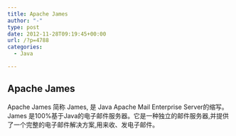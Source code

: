 ```yaml
---
title: Apache James
author: "-"
type: post
date: 2012-11-28T09:19:45+00:00
url: /?p=4788
categories:
  - Java

---
```

## Apache James
Apache James 简称 James, 是 Java Apache Mail Enterprise Server的缩写。James 是100%基于Java的电子邮件服务器。它是一种独立的邮件服务器,并提供了一个完整的电子邮件解决方案,用来收、发电子邮件。